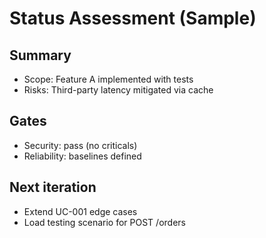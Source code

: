 # Status Assessment (Sample)

## Summary
- Scope: Feature A implemented with tests
- Risks: Third-party latency mitigated via cache

## Gates
- Security: pass (no criticals)
- Reliability: baselines defined

## Next iteration
- Extend UC-001 edge cases
- Load testing scenario for POST /orders


